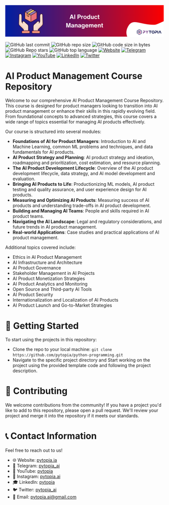 <img src="./images/banner.png" width="800">

![GitHub last commit](https://img.shields.io/github/last-commit/pytopia/python)
![GitHub repo size](https://img.shields.io/github/repo-size/pytopia/python)
![GitHub code size in bytes](https://img.shields.io/github/languages/code-size/pytopia/python)
![GitHub Repo stars](https://img.shields.io/github/stars/pytopia/python)
![GitHub top language](https://img.shields.io/github/languages/top/pytopia/python)
[![Website](https://img.shields.io/badge/Visit-Website-blue)](https://www.pytopia.ai)
[![Telegram](https://img.shields.io/badge/Join-Telegram-blue)](https://t.me/pytopia_ai)
[![Instagram](https://img.shields.io/badge/Follow-Instagram-red)](https://instagram.com/pytopia.ai)
[![YouTube](https://img.shields.io/badge/Subscribe-YouTube-red)](https://www.youtube.com/c/pytopia)
[![LinkedIn](https://img.shields.io/badge/Follow-LinkedIn-blue)](https://linkedin.com/company/pytopia)
[![Twitter](https://img.shields.io/badge/Follow-Twitter-blue)](https://twitter.com/pytopia_ai)
# AI Product Management Course Repository

Welcome to our comprehensive AI Product Management Course Repository. This course is designed for product managers looking to transition into AI product management or enhance their skills in this rapidly evolving field. From foundational concepts to advanced strategies, this course covers a wide range of topics essential for managing AI products effectively.

Our course is structured into several modules:

- **Foundations of AI for Product Managers**: Introduction to AI and Machine Learning, common ML problems and techniques, and data fundamentals for AI products.
- **AI Product Strategy and Planning**: AI product strategy and ideation, roadmapping and prioritization, cost estimation, and resource planning.
- **The AI Product Development Lifecycle**: Overview of the AI product development lifecycle, data strategy, and AI model development and evaluation.
- **Bringing AI Products to Life**: Productionizing ML models, AI product testing and quality assurance, and user experience design for AI products.
- **Measuring and Optimizing AI Products**: Measuring success of AI products and understanding trade-offs in AI product development.
- **Building and Managing AI Teams**: People and skills required in AI product teams.
- **Navigating the AI Landscape**: Legal and regulatory considerations, and future trends in AI product management.
- **Real-world Applications**: Case studies and practical applications of AI product management.

Additional topics covered include:

- Ethics in AI Product Management
- AI Infrastructure and Architecture
- AI Product Governance
- Stakeholder Management in AI Projects
- AI Product Monetization Strategies
- AI Product Analytics and Monitoring
- Open Source and Third-party AI Tools
- AI Product Security
- Internationalization and Localization of AI Products
- AI Product Launch and Go-to-Market Strategies

# 🚦 Getting Started
To start using the projects in this repository:

- Clone the repo to your local machine: `git clone https://github.com/pytopia/python-programming.git`
- Navigate to the specific project directory and Start working on the project using the provided template code and following the project description.

# 🤝 Contributing
We welcome contributions from the community! If you have a project you'd like to add to this repository, please open a pull request. We'll review your project and merge it into the repository if it meets our standards.

# 📞 Contact Information

Feel free to reach out to us!

- 🌐 Website: [pytopia.ia](https://www.pytopia.ai)
- 💬 Telegram: [pytopia_ai](https://t.me/pytopia_ai)
- 🎥 YouTube: [pytopia](https://www.youtube.com/c/pytopia)
- 📸 Instagram: [pytopia.ai](https://www.instagram.com/pytopia.ai)
- 🎓 LinkedIn: [pytopia](https://www.linkedin.com/in/pytopia)
- 🐦 Twitter: [pytopia_ai](https://twitter.com/pytopia_ai)
- 📧 Email: [pytopia.ai@gmail.com](mailto:pytopia.ai@gmail.com)

